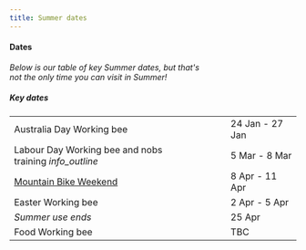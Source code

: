 ```yaml
---
title: Summer dates
---
```

<div class='dates-container__winter'>
  <h4>Dates</h4>
  <p style='max-width: 24em; margin-bottom: 1em'>
    <i>Below is our table of key Summer dates, but that's not the only time you can visit in Summer!</i>
  </p>
  <div>
    <h5>Key dates</h5>
    <table class='dates'>
      <tr><td>Australia Day Working bee</td><td>24 Jan - 27 Jan</td></tr>
      <tr><td>Labour Day Working bee and nobs <span style='white-space: nowrap'>training <i class='material-icons' title='Nobs training: Learning how to run and use the Chalet as a leader'>info_outline</i></span></td><td>5 Mar - 8 Mar</td></tr>
      <!--<tr><td>Summer Moot</td><td>9 Feb - 14 Feb</td></tr>-->
      <tr><td><a href="https://bogongroverchalet.org.au/visiting/visiting-in-summer/#mountain-bike-weekend">Mountain Bike Weekend</a></td><td>8 Apr - 11 Apr</td></tr>
      <tr><td>Easter Working bee</td><td>2 Apr - 5 Apr</td></tr>
      <tr><td><i>Summer use ends</i></td><td>25 Apr</td></tr>
      <tr><td>Food Working bee</td><td>TBC</td></tr>
    </table>
  </div>
</div>
